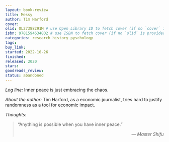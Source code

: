 ```yaml
---
layout: book-review
title: Messy
author: Tim Harford
cover:
olid: OL27388291M # use Open Library ID to fetch cover (if no `cover` is provided)
isbn: 9781594634802 # use ISBN to fetch cover (if no `olid` is provided, dashes are optional)
categories: research history pyschology
tags:
buy_link:
started: 2022-10-26
finished:
released: 2020
stars:
goodreads_review:
status: abandoned
---
```


_Log line:_ Inner peace is just embracing the chaos.

_About the author:_ Tim Harford, as a economic journalist, tries hard to justify randomness as a tool for economic impact.

_Thoughts:_

> “Anything is possible when you have inner peace.”
>
> <p align="right"><em>— Master Shifu</em></p>
